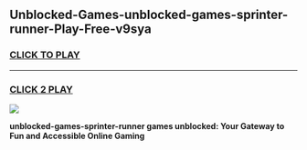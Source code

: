 
## Unblocked-Games-unblocked-games-sprinter-runner-Play-Free-v9sya
<h3>
<a href="https://premium76.site?title=unblocked-games-sprinter-runner&ref=18A1">CLICK TO PLAY</a></h3>
<hr>

<h3>
<a href="https://premium76.site?title=unblocked-games-sprinter-runner&ref=18A1">CLICK 2 PLAY</a>
  
</h3>

<a href="https://premium76.site?title=unblocked-games-sprinter-runner&ref=18A1"><img src="https://clearcache.store/games.png"></a>


**unblocked-games-sprinter-runner games unblocked: Your Gateway to Fun and Accessible Online Gaming**
